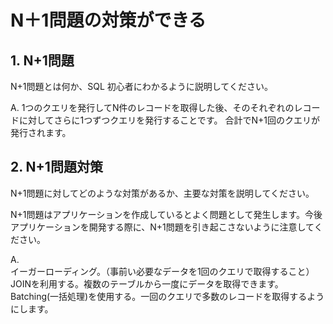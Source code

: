 # N＋1問題の対策ができる

## 1. N+1問題

N+1問題とは何か、SQL 初心者にわかるように説明してください。

A. 1つのクエリを発行してN件のレコードを取得した後、そのそれぞれのレコードに対してさらに1つずつクエリを発行することです。
合計でN+1回のクエリが発行されます。


## 2. N+1問題対策

N+1問題に対してどのような対策があるか、主要な対策を説明してください。

N+1問題はアプリケーションを作成しているとよく問題として発生します。今後アプリケーションを開発する際に、N+1問題を引き起こさないように注意してください。

A.  
イーガーローディング。（事前い必要なデータを1回のクエリで取得すること）
JOINを利用する。複数のテーブルから一度にデータを取得できます。
Batching(一括処理)を使用する。一回のクエリで多数のレコードを取得するようにします。
